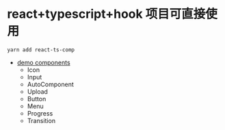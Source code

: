# react+typescript+hook 项目可直接使用

```
yarn add react-ts-comp
```

- [demo components](http://wenlong.live:6006/?path=/story/welcome-page--welcome)
  + Icon
  + Input
  + AutoComponent
  + Upload
  + Button
  + Menu
  + Progress
  + Transition